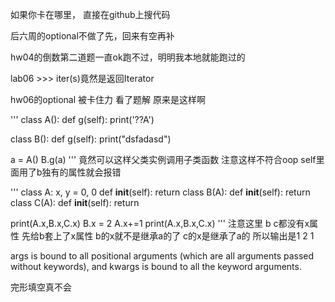 如果你卡在哪里， 直接在github上搜代码

后六周的optional不做了先，回来有空再补

hw04的倒数第二道题一直ok跑不过，明明我本地就能跑过的

lab06 >>> iter(s)竟然是返回Iterator 

hw06的optional 被卡住力 看了题解 原来是这样啊

'''
class A():
    def g(self):
        print('??A')

class B():
    def g(self):
        print("dsfadasd")

a = A()
B.g(a)
'''
竟然可以这样父类实例调用子类函数 注意这样不符合oop self里面用了b独有的属性就会报错

'''
class A:
   x, y = 0, 0
   def __init__(self):
         return
class B(A):
   def __init__(self):
         return
class C(A):
   def __init__(self):
         return

print(A.x,B.x,C.x)
B.x = 2
A.x+=1
print(A.x,B.x,C.x)
'''
注意这里 b c都没有x属性
先给b套上了x属性 b的x就不是继承a的了 c的x是继承了a的 所以输出是1 2 1

args is bound to all positional arguments (which are all arguments passed without keywords), and kwargs is bound to all the keyword arguments.

完形填空真不会